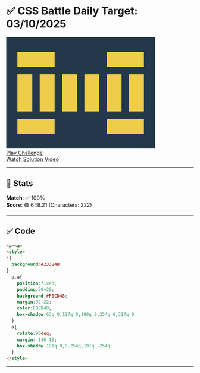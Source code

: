 # ✅ CSS Battle Daily Target: 03/10/2025

![Target](./images/03.png)  
[Play Challenge](https://cssbattle.dev/play/hZkio3ODFpCZbJfiLe92)  
[Watch Solution Video](https://youtube.com/shorts/jKxFcise-4M)

---

## 🔢 Stats

**Match**: ✅ 100%  
**Score**: 🟢 648.21 (Characters: 222)

---

## ✅ Code

```html
<p><a>
<style>
*{
  background:#23384B
}
  p,a{
    position:fixed;
    padding:50+20;
    background:#F0CD48;
    margin:92 22;
    color:F0CD48;
    box-shadow:63q 0,127q 0,190q 0,254q 0,317q 0
  }
  a{
    rotate:90deg;
    margin:-140 10;
    box-shadow:191q 0,0-254q,191q -254q
  }
</style>

```

---